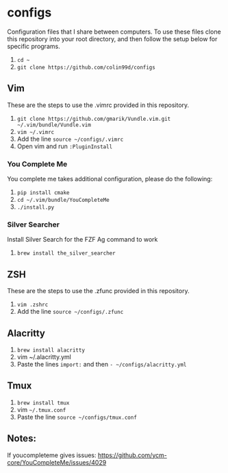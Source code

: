 # configs
Configuration files that I share between computers. To use these files clone this repository into your root directory, and then follow the setup below for specific programs.
1. `cd ~`
1. `git clone https://github.com/colin99d/configs`

## Vim
These are the steps to use the .vimrc provided in this repository.
1. `git clone https://github.com/gmarik/Vundle.vim.git ~/.vim/bundle/Vundle.vim`
1. `vim ~/.vimrc`
1. Add the line `source ~/configs/.vimrc`
1. Open vim and run `:PluginInstall`

### You Complete Me
You complete me takes additional configuration, please do the following:
1. `pip install cmake`
1. `cd ~/.vim/bundle/YouCompleteMe`
1. `./install.py`

### Silver Searcher
Install Silver Search for the FZF Ag command to work
1. `brew install the_silver_searcher`

## ZSH
These are the steps to use the .zfunc provided in this repository.

1. `vim .zshrc`
1. Add the line `source ~/configs/.zfunc`

## Alacritty

1. `brew install alacritty`
1. vim ~/.alacritty.yml
1. Paste the lines `import:` and then `- ~/configs/alacritty.yml`

## Tmux

1. `brew install tmux`
1. vim `~/.tmux.conf`
1. Paste the line `source ~/configs/tmux.conf`

## Notes:
If youcompleteme gives issues: https://github.com/ycm-core/YouCompleteMe/issues/4029
